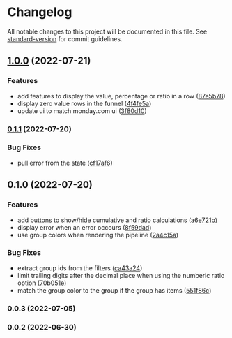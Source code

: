 # Changelog

All notable changes to this project will be documented in this file. See [standard-version](https://github.com/conventional-changelog/standard-version) for commit guidelines.

## [1.0.0](https://github.com/HuddleCo/monday-funnel-widget/compare/v0.1.1...v1.0.0) (2022-07-21)


### Features

* add features to display the value, percentage or ratio in a row ([87e5b78](https://github.com/HuddleCo/monday-funnel-widget/commit/87e5b7867311513fde9e927e7a3b3a6840d5178d))
* display zero value rows in the funnel ([4f4fe5a](https://github.com/HuddleCo/monday-funnel-widget/commit/4f4fe5ab7daeac39c2bb19a24ee398f2560385bf))
* update ui to match monday.com ui ([3f80d10](https://github.com/HuddleCo/monday-funnel-widget/commit/3f80d10c33629475424d247557d8308047ed65b9))

### [0.1.1](https://github.com/HuddleCo/monday-funnel-widget/compare/v0.1.0...v0.1.1) (2022-07-20)


### Bug Fixes

* pull error from the state ([cf17af6](https://github.com/HuddleCo/monday-funnel-widget/commit/cf17af6868681ddd3f18892dbf57ae2725f649a6))

## 0.1.0 (2022-07-20)


### Features

* add buttons to show/hide cumulative and ratio calculations ([a6e721b](https://github.com/HuddleCo/monday-funnel-widget/commit/a6e721b43e58e1787937424974499776a4bb9239))
* display error when an error occours ([8f59dad](https://github.com/HuddleCo/monday-funnel-widget/commit/8f59dad819b08bd3a840c0a24e12ef5aca89f62e))
* use group colors when rendering the pipeline ([2a4c15a](https://github.com/HuddleCo/monday-funnel-widget/commit/2a4c15a9d7cb13a5a64edab8c75a18003d244af4))


### Bug Fixes

* extract group ids from the filters ([ca43a24](https://github.com/HuddleCo/monday-funnel-widget/commit/ca43a240cf33845e506f4685f04df65fb8dbc4f0))
* limit trailing digits after the decimal place when using the numberic ratio option ([70b051e](https://github.com/HuddleCo/monday-funnel-widget/commit/70b051e284a4d95d9ec674e865ba010a7262278f))
* match the group color to the group if the group has items ([551f86c](https://github.com/HuddleCo/monday-funnel-widget/commit/551f86c5ec73c31a24f83864031fc5c98969a121))

### 0.0.3 (2022-07-05)

### 0.0.2 (2022-06-30)

